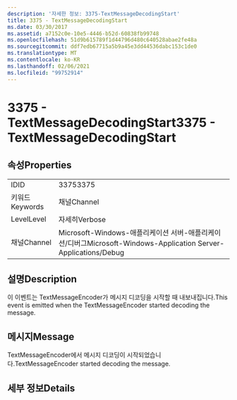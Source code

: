 ```yaml
---
description: '자세한 정보: 3375-TextMessageDecodingStart'
title: 3375 - TextMessageDecodingStart
ms.date: 03/30/2017
ms.assetid: a7152c0e-10e5-4446-b52d-60838fb99748
ms.openlocfilehash: 51d9b615789f1d44796d480c640528abae2fe48a
ms.sourcegitcommit: ddf7edb67715a5b9a45e3dd44536dabc153c1de0
ms.translationtype: MT
ms.contentlocale: ko-KR
ms.lasthandoff: 02/06/2021
ms.locfileid: "99752914"
---
```

# <a name="3375---textmessagedecodingstart"></a><span data-ttu-id="713ee-103">3375 - TextMessageDecodingStart</span><span class="sxs-lookup"><span data-stu-id="713ee-103">3375 - TextMessageDecodingStart</span></span>

## <a name="properties"></a><span data-ttu-id="713ee-104">속성</span><span class="sxs-lookup"><span data-stu-id="713ee-104">Properties</span></span>  
  
|||  
|-|-|  
|<span data-ttu-id="713ee-105">ID</span><span class="sxs-lookup"><span data-stu-id="713ee-105">ID</span></span>|<span data-ttu-id="713ee-106">3375</span><span class="sxs-lookup"><span data-stu-id="713ee-106">3375</span></span>|  
|<span data-ttu-id="713ee-107">키워드</span><span class="sxs-lookup"><span data-stu-id="713ee-107">Keywords</span></span>|<span data-ttu-id="713ee-108">채널</span><span class="sxs-lookup"><span data-stu-id="713ee-108">Channel</span></span>|  
|<span data-ttu-id="713ee-109">Level</span><span class="sxs-lookup"><span data-stu-id="713ee-109">Level</span></span>|<span data-ttu-id="713ee-110">자세히</span><span class="sxs-lookup"><span data-stu-id="713ee-110">Verbose</span></span>|  
|<span data-ttu-id="713ee-111">채널</span><span class="sxs-lookup"><span data-stu-id="713ee-111">Channel</span></span>|<span data-ttu-id="713ee-112">Microsoft-Windows-애플리케이션 서버-애플리케이션/디버그</span><span class="sxs-lookup"><span data-stu-id="713ee-112">Microsoft-Windows-Application Server-Applications/Debug</span></span>|  
  
## <a name="description"></a><span data-ttu-id="713ee-113">설명</span><span class="sxs-lookup"><span data-stu-id="713ee-113">Description</span></span>  

 <span data-ttu-id="713ee-114">이 이벤트는 TextMessageEncoder가 메시지 디코딩을 시작할 때 내보내집니다.</span><span class="sxs-lookup"><span data-stu-id="713ee-114">This event is emitted when the TextMessageEncoder started decoding the message.</span></span>  
  
## <a name="message"></a><span data-ttu-id="713ee-115">메시지</span><span class="sxs-lookup"><span data-stu-id="713ee-115">Message</span></span>  

 <span data-ttu-id="713ee-116">TextMessageEncoder에서 메시지 디코딩이 시작되었습니다.</span><span class="sxs-lookup"><span data-stu-id="713ee-116">TextMessageEncoder started decoding the message.</span></span>  
  
## <a name="details"></a><span data-ttu-id="713ee-117">세부 정보</span><span class="sxs-lookup"><span data-stu-id="713ee-117">Details</span></span>

